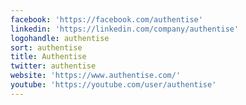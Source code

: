 ```yaml
---
facebook: 'https://facebook.com/authentise'
linkedin: 'https://linkedin.com/company/authentise'
logohandle: authentise
sort: authentise
title: Authentise
twitter: authentise
website: 'https://www.authentise.com/'
youtube: 'https://youtube.com/user/authentise'
---
```

